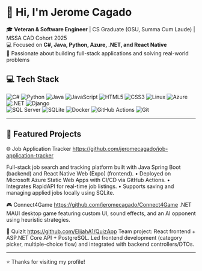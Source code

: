 # 👋 Hi, I'm Jerome Cagado

🎓 **Veteran & Software Engineer** | CS Graduate (OSU, Summa Cum Laude) | MSSA CAD Cohort 2025  
💻 Focused on **C#, Java, Python, Azure, .NET, and React Native**  
🌟 Passionate about building full-stack applications and solving real-world problems  

## 💻 Tech Stack

![C#](https://img.shields.io/badge/C%23-239120?style=for-the-badge&logo=c-sharp&logoColor=white)  ![Python](https://img.shields.io/badge/Python-3776AB?style=for-the-badge&logo=python&logoColor=white)  ![Java](https://img.shields.io/badge/Java-ED8B00?style=for-the-badge&logo=java&logoColor=white)  ![JavaScript](https://img.shields.io/badge/JavaScript-F7DF1E?style=for-the-badge&logo=javascript&logoColor=black)  ![HTML5](https://img.shields.io/badge/HTML5-E34F26?style=for-the-badge&logo=html5&logoColor=white)  ![CSS3](https://img.shields.io/badge/CSS3-1572B6?style=for-the-badge&logo=css3&logoColor=white)  ![Linux](https://img.shields.io/badge/Linux-FCC624?style=for-the-badge&logo=linux&logoColor=black)  ![Azure](https://img.shields.io/badge/Azure-0078D4?style=for-the-badge&logo=microsoftazure&logoColor=white)  ![.NET](https://img.shields.io/badge/.NET-512BD4?style=for-the-badge&logo=dotnet&logoColor=white)  ![Django](https://img.shields.io/badge/Django-092E20?style=for-the-badge&logo=django&logoColor=white)  
![SQL Server](https://img.shields.io/badge/SQL%20Server-CC2927?style=for-the-badge&logo=microsoftsqlserver&logoColor=white)  ![SQLite](https://img.shields.io/badge/SQLite-07405E?style=for-the-badge&logo=sqlite&logoColor=white)  ![Docker](https://img.shields.io/badge/Docker-2496ED?style=for-the-badge&logo=docker&logoColor=white)  ![GitHub Actions](https://img.shields.io/badge/GitHub%20Actions-2088FF?style=for-the-badge&logo=githubactions&logoColor=white)  ![Git](https://img.shields.io/badge/Git-F05032?style=for-the-badge&logo=git&logoColor=white)  

---

## 📌 Featured Projects
🌐 Job Application Tracker
https://github.com/jeromecagado/job-application-tracker

Full-stack job search and tracking platform built with Java Spring Boot (backend) and React Native Web (Expo) (frontend).
	•	Deployed on Microsoft Azure Static Web Apps with CI/CD via GitHub Actions.
	•	Integrates RapidAPI for real-time job listings.
	•	Supports saving and managing applied jobs locally using SQLite.

🎮 Connect4Game
https://github.com/jeromecagado/Connect4Game
.NET MAUI desktop game featuring custom UI, sound effects, and an AI opponent using heuristic strategies.

🧠 QuizIt
https://github.com/ElijahA1/QuizApp
Team project: React frontend + ASP.NET Core API + PostgreSQL.
Led frontend development (category picker, multiple-choice flow) and integrated with backend controllers/DTOs.

---

⭐️ Thanks for visiting my profile!
